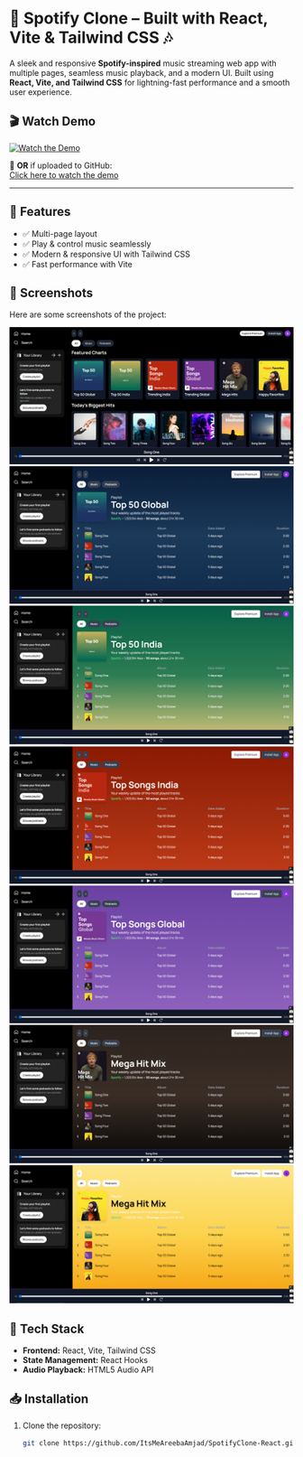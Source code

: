 # 🎵 Spotify Clone – Built with React, Vite & Tailwind CSS 🎶  

A sleek and responsive **Spotify-inspired** music streaming web app with multiple pages, seamless music playback, and a modern UI. Built using **React, Vite, and Tailwind CSS** for lightning-fast performance and a smooth user experience.  

## 🎬 Watch Demo  
[![Watch the Demo](https://img.youtube.com/vi/YOUR_VIDEO_ID/maxresdefault.jpg)](https://www.youtube.com/watch?v=YOUR_VIDEO_ID)  

🔹 **OR** if uploaded to GitHub:  
[Click here to watch the demo](demo-video-link)  

---

## 🚀 Features  
- ✅ Multi-page layout  
- ✅ Play & control music seamlessly  
- ✅ Modern & responsive UI with Tailwind CSS  
- ✅ Fast performance with Vite  

## 📸 Screenshots  
Here are some screenshots of the project:  

![Screenshot 1](https://github.com/ItsMeAreebaAmjad/SpotifyClone-React/blob/main/Image1.png)  
![Screenshot 2](https://github.com/ItsMeAreebaAmjad/SpotifyClone-React/blob/main/Image2.png)  
![Screenshot 3](https://github.com/ItsMeAreebaAmjad/SpotifyClone-React/blob/main/Image3.png)  
![Screenshot 4](https://github.com/ItsMeAreebaAmjad/SpotifyClone-React/blob/main/Image4.png)  
![Screenshot 5](https://github.com/ItsMeAreebaAmjad/SpotifyClone-React/blob/main/Image5.png)  
![Screenshot 6](https://github.com/ItsMeAreebaAmjad/SpotifyClone-React/blob/main/Image6.png)  
![Screenshot 7](https://github.com/ItsMeAreebaAmjad/SpotifyClone-React/blob/main/Image7.png)  

## 📂 Tech Stack  
- **Frontend:** React, Vite, Tailwind CSS  
- **State Management:** React Hooks  
- **Audio Playback:** HTML5 Audio API  

## 📥 Installation  
1. Clone the repository:  
   ```sh
   git clone https://github.com/ItsMeAreebaAmjad/SpotifyClone-React.git

